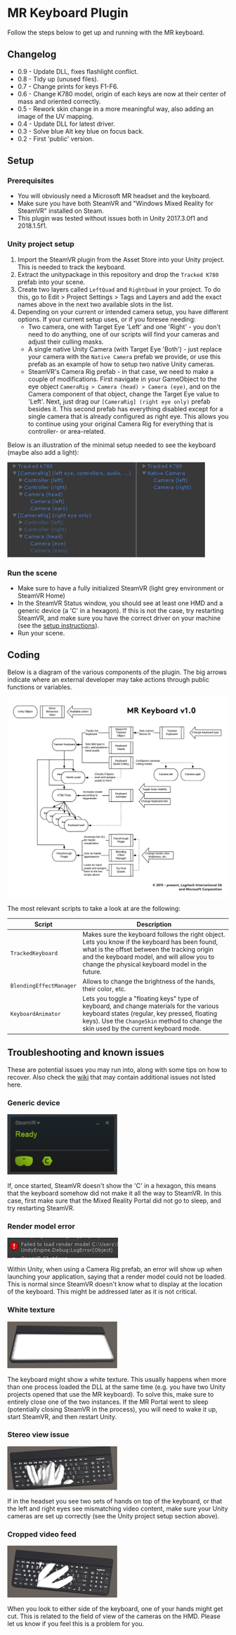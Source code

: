# MR Keyboard Plugin

Follow the steps below to get up and running with the MR keyboard.

## Changelog

* 0.9 - Update DLL, fixes flashlight conflict.
* 0.8 - Tidy up (unused files).
* 0.7 - Change prints for keys F1-F6.
* 0.6 - Change K780 model, origin of each keys are now at their center of mass and oriented correctly.
* 0.5 - Rework skin change in a more meaningful way, also adding an image of the UV mapping.
* 0.4 - Update DLL for latest driver.
* 0.3 - Solve blue Alt key blue on focus back.
* 0.2 - First 'public' version.

## Setup

### Prerequisites

* You will obviously need a Microsoft MR headset and the keyboard.
* Make sure you have both SteamVR and "Windows Mixed Reality for SteamVR" installed on Steam.
* This plugin was tested without issues both in Unity 2017.3.0f1 and 2018.1.5f1.

### Unity project setup

1. Import the SteamVR plugin from the Asset Store into your Unity project. This is needed to track the keyboard.
2. Extract the unitypackage in this repository and drop the `Tracked K780` prefab into your scene.
3. Create two layers called `LeftQuad` and `RightQuad` in your project. To do this, go to Edit > Project Settings > Tags and Layers and add the exact names above in the next two available slots in the list.
4. Depending on your current or intended camera setup, you have different options. If your current setup uses, or if you foresee needing:
    * Two camera, one with Target Eye 'Left' and one 'Right' - you don't need to do anything, one of our scripts will find your cameras and adjust their culling masks.
    * A single native Unity Camera (with Target Eye 'Both') - just replace your camera with the `Native Camera` prefab we provide, or use this prefab as an example of how to setup two native Unity cameras.
    * SteamVR's Camera Rig prefab - in that case, we need to make a couple of modifications. First navigate in your GameObject to the eye object `CameraRig > Camera (head) > Camera (eye)`, and on the Camera component of that object, change the Target Eye value to 'Left'. Next, just drag our `[CameraRig] (right eye only)` prefab besides it. This second prefab has everything disabled except for a single camera that is already configured as right eye. This allows you to continue using your original Camera Rig for everything that is controller- or area-related.

Below is an illustration of the minimal setup needed to see the keyboard (maybe also add a light):

![Unity camera setup](/resources/mr_keyboard_cameras.png?raw=true)

### Run the scene

* Make sure to have a fully initialized SteamVR (light grey environment or SteamVR Home)
* In the SteamVR Status window, you should see at least one HMD and a generic device (a 'C' in a hexagon). If this is not the case, try restarting SteamVR, and make sure you have the correct driver on your machine (see the [setup instructions](https://github.com/Logitech/labs_mrkeyboard_sdk#setup-instructions)).
* Run your scene.

## Coding

Below is a diagram of the various components of the plugin. The big arrows indicate where an external developer may take actions through public functions or variables.

![Unity camera setup](/resources/mr_keyboard_diagram.png?raw=true)

The most relevant scripts to take a look at are the following:

| Script                | Description |
|-----------------------|-------------|
|`TrackedKeyboard`      | Makes sure the keyboard follows the right object. Lets you know if the keyboard has been found, what is the offset between the tracking origin and the keyboard model, and will allow you to change the physical keyboard model in the future. |
|`BlendingEffectManager`| Allows to change the brightness of the hands, their color, etc. |
|`KeyboardAnimator`     | Lets you toggle a "floating keys" type of keyboard, and change materials for the various keyboard states (regular, key pressed, floating keys). Use the `ChangeSkin` method to change the skin used by the current keyboard mode. |

## Troubleshooting and known issues

These are potential issues you may run into, along with some tips on how to recover. Also check the [wiki](https://github.com/Logitech/labs_mrkeyboard_sdk/wiki/FAQ) that may contain additional issues not lsted here.

### Generic device

![issue c hexagon](/resources/issue_device.png?raw=true)

If, once started, SteamVR doesn't show the 'C' in a hexagon, this means that the keyboard somehow did not make it all the way to SteamVR. In this case, first make sure that the Mixed Reality Portal did not go to sleep, and try restarting SteamVR.

### Render model error

![issue rendermodel](/resources/issue_rendermodel.png?raw=true)

Within Unity, when using a Camera Rig prefab, an error will show up when launching your application, saying that a render model could not be loaded. This is normal since SteamVR doesn't know what to display at the location of the keyboard. This might be addressed later as it is not critical.

### White texture

![issue white texture](/resources/issue_white_texture.png?raw=true)

The keyboard might show a white texture. This usually happens when more than one process loaded the DLL at the same time (e.g. you have two Unity projects opened that use the MR keyboard). To solve this, make sure to entirely close one of the two instances.
If the MR Portal went to sleep (potentially closing SteamVR in the process), you will need to wake it up, start SteamVR, and then restart Unity.

### Stereo view issue

![issue two hands](/resources/issue_two_hands.png?raw=true)

If in the headset you see two sets of hands on top of the keyboard, or that the left and right eyes see mismatching video content, make sure your Unity cameras are set up correctly (see the Unity project setup section above).

### Cropped video feed

![issue hand cut](/resources/issue_hand_cut.png?raw=true)

When you look to either side of the keyboard, one of your hands might get cut. This is related to the field of view of the cameras on the HMD. Please let us know if you feel this is a problem for you.

